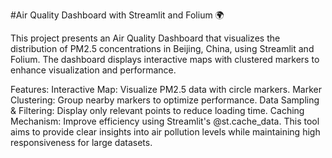 #Air Quality Dashboard with Streamlit and Folium 🌍

This project presents an Air Quality Dashboard that visualizes the distribution of PM2.5 concentrations in Beijing, China, using Streamlit and Folium. The dashboard displays interactive maps with clustered markers to enhance visualization and performance.

Features:
Interactive Map: Visualize PM2.5 data with circle markers.
Marker Clustering: Group nearby markers to optimize performance.
Data Sampling & Filtering: Display only relevant points to reduce loading time.
Caching Mechanism: Improve efficiency using Streamlit's @st.cache_data.
This tool aims to provide clear insights into air pollution levels while maintaining high responsiveness for large datasets.
